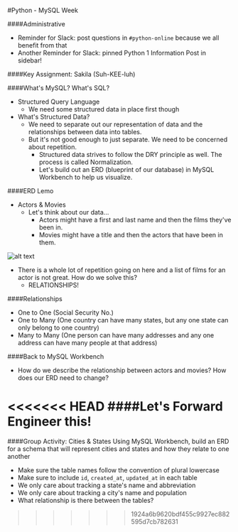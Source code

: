 #Python - MySQL Week

####Administrative
- Reminder for Slack: post questions in `#python-online` because we all benefit from that
- Another Reminder for Slack: pinned Python 1 Information Post in sidebar!

####Key Assignment: Sakila (Suh-KEE-luh)

####What's MySQL? What's SQL?
- Structured Query Language
  - We need some structured data in place first though
- What's Structured Data?
  - We need to separate out our representation of data and the relationships between data into tables.
  - But it's not good enough to just separate.  We need to be concerned about repetition.
    - Structured data strives to follow the DRY principle as well.  The process is called Normalization.
    - Let's build out an ERD (blueprint of our database) in MySQL Workbench to help us visualize.

####ERD Lemo
- Actors & Movies
  - Let's think about our data...
    - Actors might have a first and last name and then the films they've been in.
    - Movies might have a title and then the actors that have been in them.

![alt text](ActorsMoviesV1.png "ERD")

  - There is a whole lot of repetition going on here and a list of films for an actor is not great. How do we solve this?
    - RELATIONSHIPS!

####Relationships
- One to One (Social Security No.)
- One to Many (One country can have many states, but any one state can only belong to one country)
- Many to Many (One person can have many addresses and any one address can have many people at that address)

####Back to MySQL Workbench
- How do we describe the relationship between actors and movies?  How does our ERD need to change?

<<<<<<< HEAD
####Let's Forward Engineer this!
=======
####Group Activity: Cities & States
Using MySQL Workbench, build an ERD for a schema that will represent cities and states and how they relate to one another
- Make sure the table names follow the convention of plural lowercase
- Make sure to include `id`, `created_at`, `updated_at` in each table
- We only care about tracking a state's name and abbreviation
- We only care about tracking a city's name and population
- What relationship is there between the tables?
>>>>>>> 1924a6b9620bdf455c9927ec882595d7cb782631
